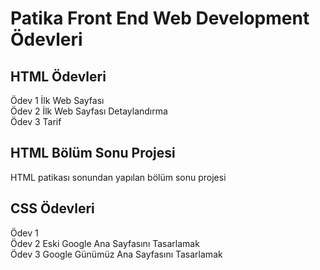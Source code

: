 # Patika Front End Web Development Ödevleri
## HTML Ödevleri
Ödev 1 İlk Web Sayfası<br>
Ödev 2 İlk Web Sayfası Detaylandırma<br>
Ödev 3 Tarif

## HTML Bölüm Sonu Projesi
HTML patikası sonundan yapılan bölüm sonu projesi

## CSS Ödevleri
Ödev 1 <br>
Ödev 2 Eski Google Ana Sayfasını Tasarlamak <br>
Ödev 3 Google Günümüz Ana Sayfasını Tasarlamak